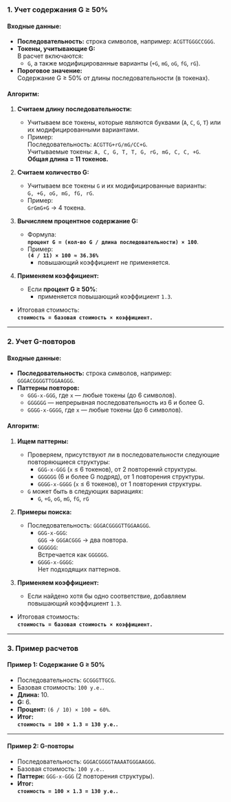 ### **1. Учет содержания G ≥ 50%**

#### **Входные данные:**
- **Последовательность:** строка символов, например: `ACGTTGGGCCGGG`.
- **Токены, учитывающие G:**  
    В расчет включаются:
    - `G`, а также модифицированные варианты (`+G`, `mG`, `oG`, `fG`, `rG`).
- **Пороговое значение:**  
    Содержание G ≥ 50% от длины последовательности (в токенах).

#### **Алгоритм:**

1. **Считаем длину последовательности:**
    - Учитываем все токены, которые являются буквами 
      (`A`, `C`, `G`, `T`) или их модифицированными вариантами.
    - Пример:  
        Последовательность: `ACGTTG+rG/mG/CC+G`.  
        Учитываемые токены: `A, C, G, T, T, G, rG, mG, C, C, +G`.  
        **Общая длина = 11 токенов.**
2. **Считаем количество G:**
    - Учитываем все токены `G` и их модифицированные варианты:  
        `G, +G, oG, mG, fG, rG`.
    - Пример:  
        `GrGmG+G` → 4 токена.
        
3. **Вычисляем процентное содержание G:**
    - Формула:  
        **`процент G = (кол-во G / длина последовательности) × 100`**.
    - Пример:  
        **`(4 / 11) × 100 ≈ 36.36%`**
		- повышающий коэффициент не применяется.
        
4. **Применяем коэффициент:**
    - Если **процент G ≥ 50%**:
	    - применяется повышающий коэффициент `1.3`.

- Итоговая стоимость:  
    **`стоимость = базовая стоимость × коэффициент.`**

---

### **2. Учет G-повторов**

#### **Входные данные:**

- **Последовательность:** строка символов, например: `GGGACGGGGTTGGAAGGG`.
- **Паттерны повторов:**
    - `GGG-x-GGG`, где `x` — любые токены (до 6 символов).
    - `GGGGGG` — непрерывная последовательность из 6 и более G.
    - `GGGG-x-GGGG`, где `x` — любые токены (до 6 символов).

#### **Алгоритм:**

1. **Ищем паттерны:**
    - Проверяем, присутствуют ли в последовательности следующие повторяющиеся структуры:
        - `GGG-x-GGG` (`x` ≤ 6 токенов), от 2 повторений структуры.
        - `GGGGGG` (6 и более G подряд), от 1 повторения структуры.
        - `GGGG-x-GGGG` (`x` ≤ 6 токенов), от 1 повторения структуры.
	- `G` может быть в следующих вариациях:
		- `G`, `+G`, `oG`, `mG`, `fG`, `rG`
          
2. **Примеры поиска:**
    - Последовательность: `GGGACGGGGTTGGAAGGG`.
        - `GGG-x-GGG`:  
            `GGG` → `GGGACGGG` → два повтора.
        - `GGGGGG`:  
            Встречается как `GGGGGG`.
        - `GGGG-x-GGGG`:  
            Нет подходящих паттернов.
            
3. **Применяем коэффициент:**
    - Если найдено хотя бы одно соответствие, добавляем повышающий коэффициент `1.3`.

- Итоговая стоимость:  
    **`стоимость = базовая стоимость × коэффициент.`**

---

### **3. Пример расчетов**

#### **Пример 1: Содержание G ≥ 50%**

- Последовательность: `GCGGGTTGCG`.
- Базовая стоимость: `100 у.е.`.
- **Длина:** 10.
- **G:** 6.
- **Процент:** `(6 / 10) × 100 = 60%`.
- **Итог:**  
    **`стоимость = 100 × 1.3 = 130 у.е.`.**

---

#### **Пример 2: G-повторы**

- Последовательность: `GGGACGGGGTААААTGGGAAGGG`.
- Базовая стоимость: `100 у.е.`.
- **Паттерн:** `GGG-x-GGG` (2 повторения структуры).
- **Итог:**  
    **`стоимость = 100 × 1.3 = 130 у.е.`.**
